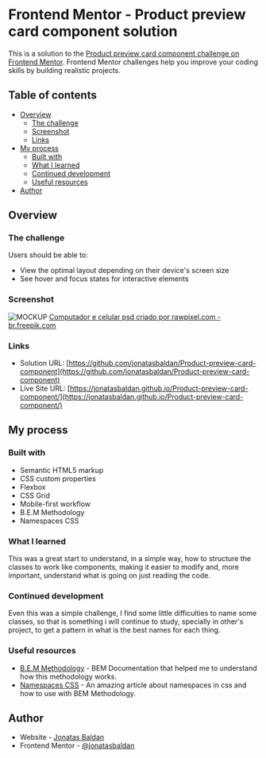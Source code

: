 # Frontend Mentor - Product preview card component solution

This is a solution to the [Product preview card component challenge on Frontend Mentor](https://www.frontendmentor.io/challenges/product-preview-card-component-GO7UmttRfa). Frontend Mentor challenges help you improve your coding skills by building realistic projects. 

## Table of contents

- [Overview](#overview)
  - [The challenge](#the-challenge)
  - [Screenshot](#screenshot)
  - [Links](#links)
- [My process](#my-process)
  - [Built with](#built-with)
  - [What I learned](#what-i-learned)
  - [Continued development](#continued-development)
  - [Useful resources](#useful-resources)
- [Author](#author)

## Overview

### The challenge

Users should be able to:

- View the optimal layout depending on their device's screen size
- See hover and focus states for interactive elements

### Screenshot

![MOCKUP](https://user-images.githubusercontent.com/107167711/182288181-9352ee8a-48d0-4d5f-98c7-5b11ae504a0f.png)
[Computador e celular psd criado por rawpixel.com - br.freepik.com](https://br.freepik.com/fotos-vetores-gratis/computador-e-celular)

### Links

- Solution URL: [https://github.com/jonatasbaldan/Product-preview-card-component](https://github.com/jonatasbaldan/Product-preview-card-component)
- Live Site URL: [https://jonatasbaldan.github.io/Product-preview-card-component/](https://jonatasbaldan.github.io/Product-preview-card-component/)

## My process

### Built with

- Semantic HTML5 markup
- CSS custom properties
- Flexbox
- CSS Grid
- Mobile-first workflow
- B.E.M Methodology
- Namespaces CSS

### What I learned

This was a great start to understand, in a simple way, how to structure the classes to work like components, making it easier to modify and, more important, understand what is going on just reading the code.

### Continued development

Even this was a simple challenge, I find some little difficulties to name some classes, so that is something i will continue to study, specially in other's project, to get a pattern in what is the best names for each thing.

### Useful resources

- [B.E.M Methodology](https://en.bem.info/methodology/) - BEM Documentation that helped me to understand how this methodology works.
- [Namespaces CSS](https://csswizardry.com/2015/03/more-transparent-ui-code-with-namespaces/) - An amazing article about namespaces in css and how to use with BEM Methodology.

## Author

- Website - [Jonatas Baldan](https://www.instagram.com/port.jonatas/)
- Frontend Mentor - [@jonatasbaldan](https://www.frontendmentor.io/profile/jonatasbaldan)
